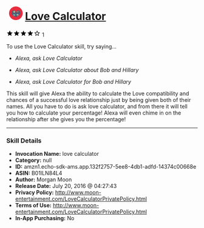 # &nbsp;<img src="skill_icon" alt="Love Calculator icon" width="36"> [Love Calculator](http://alexa.amazon.com/#skills/amzn1.echo-sdk-ams.app.132f2757-5ee8-4db1-adfd-14374c00668e)
![4 stars](../../images/ic_star_black_18dp_1x.png)![4 stars](../../images/ic_star_black_18dp_1x.png)![4 stars](../../images/ic_star_black_18dp_1x.png)![4 stars](../../images/ic_star_black_18dp_1x.png)![4 stars](../../images/ic_star_border_black_18dp_1x.png) 1

To use the Love Calculator skill, try saying...

* *Alexa, ask Love Calculator*

* *Alexa, ask Love Calculator about Bob and Hillary*

* *Alexa, ask Love Calculator for Bob and Hillary*

This skill will give Alexa the ability to calculate the Love compatibility and chances of a successful love relationship just by being given both of their names. All you have to do is ask love calculator, and from there it will tell you how to calculate your percentage! Alexa will even chime in on the relationship after she gives you the percentage!

***

### Skill Details

* **Invocation Name:** love calculator
* **Category:** null
* **ID:** amzn1.echo-sdk-ams.app.132f2757-5ee8-4db1-adfd-14374c00668e
* **ASIN:** B01ILN84L4
* **Author:** Morgan Moon
* **Release Date:** July 20, 2016 @ 04:27:43
* **Privacy Policy:** http://www.moon-entertainment.com/LoveCalculatorPrivatePolicy.html
* **Terms of Use:** http://www.moon-entertainment.com/LoveCalculatorPrivatePolicy.html
* **In-App Purchasing:** No

